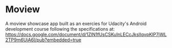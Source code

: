 Moview
=======

A moview showcase app built as an exercies for Udacity's Android development course following the specifications at: https://docs.google.com/document/d/1ZlN1fUsCSKuInLECcJkslIqvpKlP7jWL2TP9m6UiA6I/pub?embedded=true